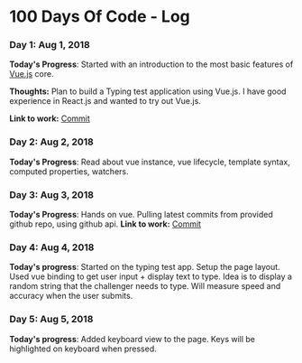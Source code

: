 # 100 Days Of Code - Log

### Day 1: Aug 1, 2018

**Today's Progress**: Started with an introduction to the most basic features of [Vue.js](https://vuejs.org/v2/guide/) core.

**Thoughts:** Plan to build a Typing test application using Vue.js. I have good experience in React.js and wanted to try out Vue.js.

**Link to work:** [Commit](https://github.com/pixarbasim/100-days-of-code/commit/05ad9a0487aa7dbbeefedaf3f0c55ceded684c37)

### Day 2: Aug 2, 2018

**Today's Progress**: Read about vue instance, vue lifecycle, template syntax, computed properties, watchers.

### Day 3: Aug 3, 2018
**Today's Progress**: Hands on vue. Pulling latest commits from provided github repo, using github api. 
**Link to work:** [Commit](https://github.com/pixarbasim/100-days-of-code/commit/649860c02c4770a902f7925eef45e5b339dbcf61)

### Day 4: Aug 4, 2018
**Today's progress**: Started on the typing test app. Setup the page layout. Used vue binding to get user input + display text to type. Idea is to display a random string that the challenger needs to type. Will measure speed and accuracy when the user submits.

### Day 5: Aug 5, 2018
**Today's progress**: Added keyboard view to the page. Keys will be highlighted on keyboard when pressed.
